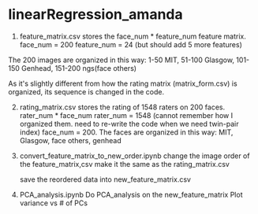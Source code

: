 # linearRegression_amanda

1. feature_matrix.csv stores the face_num * feature_num feature matrix. 
face_num = 200
feature_num = 24 (but should add 5 more features)

The 200 images are organized in this way: 1-50 MIT, 51-100 Glasgow, 101-150 Genhead, 151-200 ngs(face others)

As it's slightly different from how the rating matrix (matrix_form.csv) is organized, its sequence is changed in the code. 

2. rating_matrix.csv stores the rating of 1548 raters on 200 faces. rater_num * face_num 
rater_num = 1548 (cannot remember how I organized them. need to re-write the code when we need twin-pair index)
face_num = 200. The faces are organized in this way: MIT, Glasgow, face others, genhead

3. convert_feature_matrix_to_new_order.ipynb
   change the image order of the feature_matrix,csv
   make it the same as the rating_matrix.csv

   save the reordered data into new_feature_matrix.csv

4. PCA_analysis.ipynb
   Do PCA_analysis on the new_feature_matrix
   Plot variance vs # of PCs




